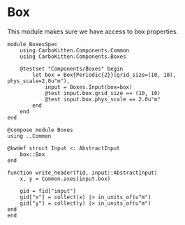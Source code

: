 # Box

This module makes sure we have access to box properties.

``` {.julia file=test/Components/BoxesSpec.jl}
module BoxesSpec
    using CarboKitten.Components.Common
    using CarboKitten.Components.Boxes

    @testset "Components/Boxes" begin
        let box = Box{Periodic{2}}(grid_size=(10, 10), phys_scale=2.0u"m"),
            input = Boxes.Input(box=box)
            @test input.box.grid_size == (10, 10)
            @test input.box.phys_scale == 2.0u"m"
        end
    end
end
```

``` {.julia file=src/Components/Boxes.jl}
@compose module Boxes
using ..Common

@kwdef struct Input <: AbstractInput
    box::Box
end

function write_header(fid, input::AbstractInput)
    x, y = Common.axes(input.box)

    gid = fid["input"]
    gid["x"] = collect(x) |> in_units_of(u"m")
    gid["y"] = collect(y) |> in_units_of(u"m")
end
end
```
